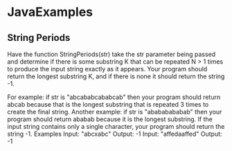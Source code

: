 # JavaExamples
## String Periods
Have the function StringPeriods(str) take the str parameter being passed and determine if there is some substring K that can be repeated N > 1 times to produce the input string exactly as it appears. Your program should return the longest substring K, and if there is none it should return the string -1.

For example: if str is "abcababcababcab" then your program should return abcab because that is the longest substring that is repeated 3 times to create the final string. Another example: if str is "abababababab" then your program should return ababab because it is the longest substring. If the input string contains only a single character, your program should return the string -1.
Examples
Input: "abcxabc"
Output: -1
Input: "affedaaffed"
Output: -1
